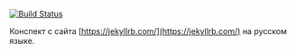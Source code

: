 [![Build Status](https://travis-ci.org/zinvapel/c-jekyll.svg?branch=master)](https://travis-ci.org/zinvapel/c-jekyll)

Конспект с сайта [https://jekyllrb.com/](https://jekyllrb.com/) на русском языке. 
